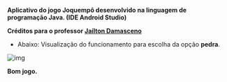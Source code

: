**Aplicativo do jogo Joquempô desenvolvido na linguagem de programação Java. (IDE Android Studio)**

**Créditos para o professor [Jaílton Damasceno](https://www.linkedin.com/in/jamilton-damasceno-62422938/)**

- Abaixo: Visualização do funcionamento para escolha da opção **pedra**.

![img](https://user-images.githubusercontent.com/27809524/81522556-5788ac00-9321-11ea-9517-c8281648d56c.gif)

**Bom jogo.**

